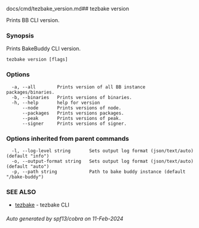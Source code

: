 docs/cmd/tezbake_version.md## tezbake version

Prints BB CLI version.

### Synopsis

Prints BakeBuddy CLI version.

```
tezbake version [flags]
```

### Options

```
  -a, --all        Prints version of all BB instance packages/binaries.
  -b, --binaries   Prints versions of binaries.
  -h, --help       help for version
      --node       Prints versions of node.
      --packages   Prints versions packages.
      --peak       Prints versions of peak.
      --signer     Prints versions of signer.
```

### Options inherited from parent commands

```
  -l, --log-level string       Sets output log format (json/text/auto) (default "info")
  -o, --output-format string   Sets output log format (json/text/auto) (default "auto")
  -p, --path string            Path to bake buddy instance (default "/bake-buddy")
```

### SEE ALSO

* [tezbake](/tezbake/reference/cmd/tezbake)	 - tezbake CLI

###### Auto generated by spf13/cobra on 11-Feb-2024

